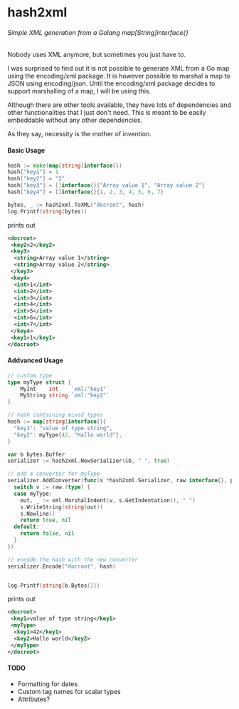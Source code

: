 # hash2xml
###### Simple XML generation from a Golang map[String]interface{}

Nobody uses XML anymore, but sometimes you just have to.

I was surprised to find out it is not possible to generate XML from a Go map using the encoding/xml
package. It is however possible to marshal a map to JSON using encoding/json. Until the encoding/xml
package decides to support marshalling of a map, I will be using this.

Although there are other tools available, they have lots of dependencies and other functionalities
that I just don't need. This is meant to be easily embeddable without any other dependencies.

As they say, necessity is the mother of invention.


#### Basic Usage
```go
hash := make(map[string]interface{})
hash["key1"] = 1
hash["key2"] = "2"
hash["key3"] = []interface{}{"Array value 1", "Array value 2"}
hash["key4"] = []interface{}{1, 2, 3, 4, 5, 6, 7}

bytes, _ := hash2xml.ToXML("docroot", hash)
log.Printf(string(bytes))
```
prints out

```xml
<docroot>
 <key2>2</key2>
 <key3>
  <string>Array value 1</string>
  <string>Array value 2</string>
 </key3>
 <key4>
  <int>1</int>
  <int>2</int>
  <int>3</int>
  <int>4</int>
  <int>5</int>
  <int>6</int>
  <int>7</int>
 </key4>
 <key1>1</key1>
</docroot>
```

#### Addvanced Usage
```go
// custom type
type myType struct {
	MyInt    int    `xml:"key1"`
	MyString string `xml:"key2"`
}

// hash containing mixed types
hash := map[string]interface{}{
  "key1": "value of type string",
  "key2": myType{42, "Hallo world"},
}

var b bytes.Buffer
serializer := hash2xml.NewSerializer(&b, " ", true)

// add a converter for myType
serializer.AddConverter(func(s *hash2xml.Serializer, raw interface{}, path string, key ...string) (bool, error) {
  switch v := raw.(type) {
  case myType:
    out, _ := xml.MarshalIndent(v, s.GetIndentation(), " ")
    s.WriteString(string(out))
    s.Newline()
    return true, nil
  default:
    return false, nil
  }
})

// encode the hash with the new converter
serializer.Encode("docroot", hash)


log.Printf(string(b.Bytes()))
```
prints out

```xml
<docroot>
 <key1>value of type string</key1>
 <myType>
  <key1>42</key1>
  <key2>Hallo world</key2>
 </myType>
</docroot>
```

#### TODO
* Formatting for dates
* Custom tag names for scalar types
* Attributes?
